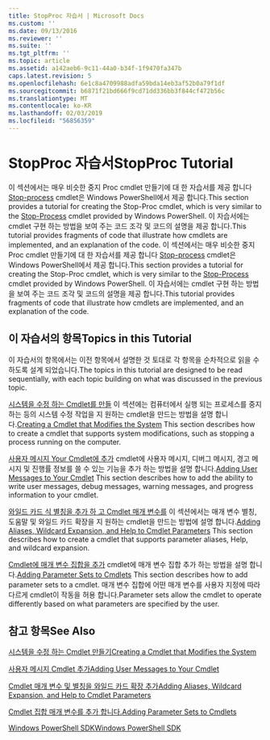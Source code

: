 ```yaml
---
title: StopProc 자습서 | Microsoft Docs
ms.custom: ''
ms.date: 09/13/2016
ms.reviewer: ''
ms.suite: ''
ms.tgt_pltfrm: ''
ms.topic: article
ms.assetid: a142aeb6-9c11-44a0-b34f-1f9470fa347b
caps.latest.revision: 5
ms.openlocfilehash: 6e1c8a4709988adfa59bda14eb3af52b0a79f1df
ms.sourcegitcommit: b6871f21bd666f9cd71dd336bb3f844cf472b56c
ms.translationtype: MT
ms.contentlocale: ko-KR
ms.lasthandoff: 02/03/2019
ms.locfileid: "56856359"
---
```

# <a name="stopproc-tutorial"></a><span data-ttu-id="2356a-102">StopProc 자습서</span><span class="sxs-lookup"><span data-stu-id="2356a-102">StopProc Tutorial</span></span>

<span data-ttu-id="2356a-103">이 섹션에서는 매우 비슷한 중지 Proc cmdlet 만들기에 대 한 자습서를 제공 합니다 [Stop-process](/powershell/module/Microsoft.PowerShell.Management/Stop-Process) cmdlet은 Windows PowerShell에서 제공 합니다.</span><span class="sxs-lookup"><span data-stu-id="2356a-103">This section provides a tutorial for creating the Stop-Proc cmdlet, which is very similar to the [Stop-Process](/powershell/module/Microsoft.PowerShell.Management/Stop-Process) cmdlet provided by Windows PowerShell.</span></span> <span data-ttu-id="2356a-104">이 자습서에는 cmdlet 구현 하는 방법을 보여 주는 코드 조각 및 코드의 설명을 제공 합니다.</span><span class="sxs-lookup"><span data-stu-id="2356a-104">This tutorial provides fragments of code that illustrate how cmdlets are implemented, and an explanation of the code.</span></span>
<span data-ttu-id="2356a-105">이 섹션에서는 매우 비슷한 중지 Proc cmdlet 만들기에 대 한 자습서를 제공 합니다 [Stop-process](/powershell/module/Microsoft.PowerShell.Management/Stop-Process) cmdlet은 Windows PowerShell에서 제공 합니다.</span><span class="sxs-lookup"><span data-stu-id="2356a-105">This section provides a tutorial for creating the Stop-Proc cmdlet, which is very similar to the [Stop-Process](/powershell/module/Microsoft.PowerShell.Management/Stop-Process) cmdlet provided by Windows PowerShell.</span></span> <span data-ttu-id="2356a-106">이 자습서에는 cmdlet 구현 하는 방법을 보여 주는 코드 조각 및 코드의 설명을 제공 합니다.</span><span class="sxs-lookup"><span data-stu-id="2356a-106">This tutorial provides fragments of code that illustrate how cmdlets are implemented, and an explanation of the code.</span></span>

## <a name="topics-in-this-tutorial"></a><span data-ttu-id="2356a-107">이 자습서의 항목</span><span class="sxs-lookup"><span data-stu-id="2356a-107">Topics in this Tutorial</span></span>

<span data-ttu-id="2356a-108">이 자습서의 항목에서는 이전 항목에서 설명한 것 토대로 각 항목을 순차적으로 읽을 수 하도록 설계 되었습니다.</span><span class="sxs-lookup"><span data-stu-id="2356a-108">The topics in this tutorial are designed to be read sequentially, with each topic building on what was discussed in the previous topic.</span></span>

<span data-ttu-id="2356a-109">[시스템을 수정 하는 Cmdlet를 만들](./creating-a-cmdlet-that-modifies-the-system.md) 이 섹션에는 컴퓨터에서 실행 되는 프로세스를 중지 하는 등의 시스템 수정 작업을 지 원하는 cmdlet을 만드는 방법을 설명 합니다.</span><span class="sxs-lookup"><span data-stu-id="2356a-109">[Creating a Cmdlet that Modifies the System](./creating-a-cmdlet-that-modifies-the-system.md) This section describes how to create a cmdlet that supports system modifications, such as stopping a process running on the computer.</span></span>

<span data-ttu-id="2356a-110">[사용자 메시지 Your Cmdlet에 추가](./adding-user-messages-to-your-cmdlet.md) cmdlet에 사용자 메시지, 디버그 메시지, 경고 메시지 및 진행률 정보를 쓸 수 있는 기능을 추가 하는 방법을 설명 합니다.</span><span class="sxs-lookup"><span data-stu-id="2356a-110">[Adding User Messages to Your Cmdlet](./adding-user-messages-to-your-cmdlet.md) This section describes how to add the ability to write user messages, debug messages, warning messages, and progress information to your cmdlet.</span></span>

<span data-ttu-id="2356a-111">[와일드 카드 식 별칭을 추가 하 고 Cmdlet 매개 변수를](./adding-aliases-wildcard-expansion-and-help-to-cmdlet-parameters.md) 이 섹션에서는 매개 변수 별칭, 도움말 및 와일드 카드 확장을 지 원하는 cmdlet을 만드는 방법에 설명 합니다.</span><span class="sxs-lookup"><span data-stu-id="2356a-111">[Adding Aliases, Wildcard Expansion, and Help to Cmdlet Parameters](./adding-aliases-wildcard-expansion-and-help-to-cmdlet-parameters.md) This section describes how to create a cmdlet that supports parameter aliases, Help, and wildcard expansion.</span></span>

<span data-ttu-id="2356a-112">[Cmdlet에 매개 변수 집합을 추가](./adding-parameter-sets-to-a-cmdlet.md) cmdlet에 매개 변수 집합 추가 하는 방법을 설명 합니다.</span><span class="sxs-lookup"><span data-stu-id="2356a-112">[Adding Parameter Sets to Cmdlets](./adding-parameter-sets-to-a-cmdlet.md) This section describes how to add parameter sets to a cmdlet.</span></span> <span data-ttu-id="2356a-113">매개 변수 집합에 어떤 매개 변수를 사용자 지정에 따라 다르게 cmdlet이 작동을 허용 합니다.</span><span class="sxs-lookup"><span data-stu-id="2356a-113">Parameter sets allow the cmdlet to operate differently based on what parameters are specified by the user.</span></span>

## <a name="see-also"></a><span data-ttu-id="2356a-114">참고 항목</span><span class="sxs-lookup"><span data-stu-id="2356a-114">See Also</span></span>

[<span data-ttu-id="2356a-115">시스템을 수정 하는 Cmdlet 만들기</span><span class="sxs-lookup"><span data-stu-id="2356a-115">Creating a Cmdlet that Modifies the System</span></span>](./creating-a-cmdlet-that-modifies-the-system.md)

[<span data-ttu-id="2356a-116">사용자 메시지 Cmdlet 추가</span><span class="sxs-lookup"><span data-stu-id="2356a-116">Adding User Messages to Your Cmdlet</span></span>](./adding-user-messages-to-your-cmdlet.md)

[<span data-ttu-id="2356a-117">Cmdlet 매개 변수 및 별칭을 와일드 카드 확장 추가</span><span class="sxs-lookup"><span data-stu-id="2356a-117">Adding Aliases, Wildcard Expansion, and Help to Cmdlet Parameters</span></span>](./adding-aliases-wildcard-expansion-and-help-to-cmdlet-parameters.md)

[<span data-ttu-id="2356a-118">Cmdlet 집합 매개 변수를 추가 합니다.</span><span class="sxs-lookup"><span data-stu-id="2356a-118">Adding Parameter Sets to Cmdlets</span></span>](./adding-parameter-sets-to-a-cmdlet.md)

[<span data-ttu-id="2356a-119">Windows PowerShell SDK</span><span class="sxs-lookup"><span data-stu-id="2356a-119">Windows PowerShell SDK</span></span>](../windows-powershell-reference.md)
